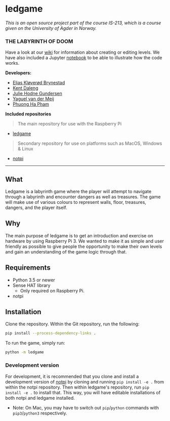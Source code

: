 # ledgame
*This is an open source project part of the course IS-213, which is a course given on the University of Agder in Norway.* 

### THE LABYRINTH OF DOOM

Have a look at our [wiki](https://github.com/gentlemans-club/ledgame/wiki) for information about creating or editing levels. We have also included a Jupyter [notebook](https://github.com/gentlemans-club/ledgame/blob/master/ledgame.ipynb) to be able to illustrate how the code works.

**Developers:**

* [Elias Kløverød Brynestad](https://github.com/KodeGeniElias)
* [Kent Daleng](https://github.com/chinatsu)
* [Julie Hodne Gundersen](https://github.com/Juliehg)
* [Yaguel van der Meij](https://github.com/Yagooza)
* [Phuong Ha Pham](https://github.com/fongha)


**Included repositories**
> The main repository for use with the Raspberry Pi
* [ledgame](https://github.com/gentlemans-club/ledgame)

> Secondary repository for use on platforms such as MacOS, Windows & Linux
* [notpi](https://github.com/gentlemans-club/notpi) 


----

## What

Ledgame is a labyrinth game where the player will attempt to navigate through a labyrinth and encounter dangers as well as treasures. The game will make use of various colours to represent walls, floor, treasures, dangers, and the player itself. 

## Why

The main purpose of ledgame is to get an introduction and exercise on hardware by using Raspberry Pi 3. We wanted to make it as simple and user friendly as possible to give people the opportunity to make their own levels and gain an understanding of the game logic through that. 


## Requirements

* Python 3.5 or newer
* Sense HAT library
  * Only required on Raspberry Pi.
* notpi

## Installation

Clone the repository. Within the Git repository, run the following:
```sh
pip install --process-dependency-links .
```

To run the game, simply run:
```sh
python -m ledgame
```

### Development version
For development, it is recommended that you clone and install a development version of [notpi](https://github.com/gentlemans-club/notpi) by cloning
and running `pip install -e .` from within the notpi repository.
Then within ledgame's repository, run `pip install -e .` to install that.
This way, you will have editable installations of both notpi and ledgame installed.

* Note: On Mac, you may have to switch out `pip`/`python` commands with
`pip3`/`python3` respectively.

